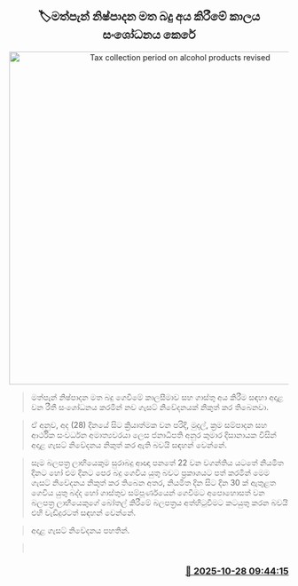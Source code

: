 <p align='center'><b><h2 align='center' title='Tax collection period on alcohol products revised'>🏷මත්පැන් නිෂ්පාදන මත බදු අය කිරීමේ කාලය සංශෝධනය කෙරේ</h2></b></p>
<p align='center'><img src='https://helakuru.sgp1.cdn.digitaloceanspaces.com/esana/images/lib/liquor-1-archived.jpg' width='600' alt='Tax collection period on alcohol products revised'></p>

> මත්පැන් නිෂ්පාදන මත බදු ගෙවීමේ කාලසීමාව සහ ගාස්තු අය කිරීම සඳහා අදාළ වන රීතී සංශෝධනය කරමින් නව ගැසට් නිවේදනයක් නිකුත් කර තිබෙනවා.

> ඒ අනුව, අද (28) දිනයේ සිට ක්‍රියාත්මක වන පරිදි, මුදල්, ක්‍රම සම්පාදන සහ ආර්ථික සංවර්ධන අමාත්‍යවරයා ලෙස ජනාධිපති අනුර කුමාර දිසානායක විසින් අදාළ ගැසට් නිවේදනය නිකුත් කර ඇති බවයි සඳහන් වෙන්නේ.

> සෑම බලපත්‍ර ලාභියෙකුම සුරාබදු ආඥා පනතේ 22 වන වගන්තිය යටතේ නියමිත දිනට හෝ එම දිනට පෙර බදු ගෙවිය යුතු බවට ප්‍රකාශයට පත් කරමින් මෙම ගැසට් නිවේදනය නිකුත් කර තිබෙන අතර, නියමිත දින සිට දින 30 ක් ඇතුළත ගෙවිය යුතු බද්ද හෝ ගාස්තුව සම්පූර්ණයෙන් ගෙවීමට අපොහොසත් වන බලපත්‍ර ලාභීයෙකුගේ බෝතල් කිරීමේ බලපත්‍රය අත්හිටුවීමට කටයුතු කරන බවයි එහි වැඩිදුරටත් සඳහන් වෙන්නේ.

> අදාළ ගැසට් නිවේදනය පහතින්.

>  



<h3 align='right'><a href='https://www.helakuru.lk/esana/p/114848/'>📅 2025-10-28 09:44:15</a></h3>
